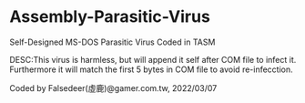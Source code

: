 # Assembly-Parasitic-Virus
Self-Designed MS-DOS Parasitic Virus Coded in TASM 
  
DESC:This virus is harmless, but will append it self after COM file to infect it.
     Furthermore it will match the first 5 bytes in COM file to avoid re-infecction.  
     
Coded by Falsedeer(虛鹿)@gamer.com.tw, 2022/03/07  
